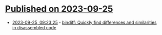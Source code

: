 # [Published on 2023-09-25](index.md)

* [2023-09-25, 09:23:25](https://lobste.rs/s/ieumku/bindiff_quickly_find_differences) - [bindiff: Quickly find differences and similarities in disassembled code](https://github.com/google/bindiff)
